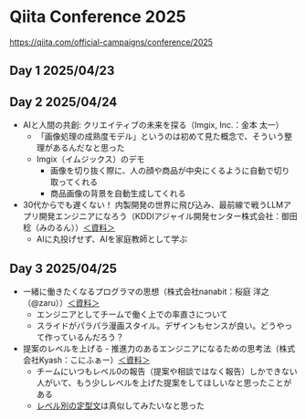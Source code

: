 # Qiita Conference 2025
https://qiita.com/official-campaigns/conference/2025

## Day 1 2025/04/23

## Day 2 2025/04/24
- AIと人間の共創: クリエイティブの未来を探る（Imgix, Inc.：金本 太一）
    - 「画像処理の成熟度モデル」というのは初めて見た概念で、そういう整理があるんだなと思った
    - Imgix（イムジックス）のデモ
        - 画像を切り抜く際に、人の顔や商品が中央にくるように自動で切り取ってくれる
        - 商品画像の背景を自動生成してくれる
- 30代からでも遅くない！ 内製開発の世界に飛び込み、最前線で戦うLLMアプリ開発エンジニアになろう（KDDIアジャイル開発センター株式会社：御田 稔（みのるん））[＜資料＞](https://speakerdeck.com/minorun365/30dai-karademochi-kunai-nei-zhi-kai-fa-noshi-jie-nifei-biip-mi-zui-qian-xian-dezhan-ullmapurikai-fa-enzinianinarou)
    - AIに丸投げせず、AIを家庭教師として学ぶ

## Day 3 2025/04/25
- 一緒に働きたくなるプログラマの思想（株式会社nanabit：桜庭 洋之（@zaru））[＜資料＞](https://speakerdeck.com/mu_zaru/xu-nidong-kitakunarupuroguramanosi-xiang-number-qiitaconference)
    - エンジニアとしてチームで働く上での率直さについて
    - スライドがパラパラ漫画スタイル。デザインもセンスが良い。どうやって作っているんだろう？
- 提案のレベルを上げる - 推進力のあるエンジニアになるための思考法（株式会社Kyash：こにふぁー）[＜資料＞](https://speakerdeck.com/konifar/ti-an-noreberuwoshang-geru-number-qiitaconference)
    - チームにいつもレベル0の報告（提案や相談ではなく報告）しかできない人がいて、もう少しレベルを上げた提案をしてほしいなと思ったことがある
    - [レベル別の定型文](https://speakerdeck.com/konifar/ti-an-noreberuwoshang-geru-number-qiitaconference?slide=27)は真似してみたいなと思った
